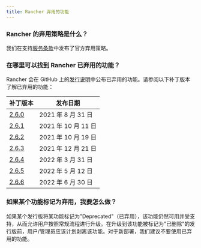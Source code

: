 ```yaml
---
title: Rancher 弃用的功能
---
```


### Rancher 的弃用策略是什么？

我们在支持[服务条款](https://rancher.com/support-maintenance-terms)中发布了官方弃用策略。

### 在哪里可以找到 Rancher 已弃用的功能？

Rancher 会在 GitHub 上的[发行说明](https://github.com/rancher/rancher/releases)中公布已弃用的功能。请参阅以下补丁版本了解已弃用的功能：

| 补丁版本 | 发布日期 |
|---------------|---------------|
| [2.6.0](https://github.com/rancher/rancher/releases/tag/v2.6.0) | 2021 年 8 月 31 日 |
| [2.6.1](https://github.com/rancher/rancher/releases/tag/v2.6.1) | 2021 年 10 月 11 日 |
| [2.6.2](https://github.com/rancher/rancher/releases/tag/v2.6.2) | 2021 年 10 月 19 日 |
| [2.6.3](https://github.com/rancher/rancher/releases/tag/v2.6.3) | 2021 年 12 月 21 日 |
| [2.6.4](https://github.com/rancher/rancher/releases/tag/v2.6.4) | 2022 年 3 月 31 日 |
| [2.6.5](https://github.com/rancher/rancher/releases/tag/v2.6.5) | 2022 年 5 月 12 日 |
| [2.6.6](https://github.com/rancher/rancher/releases/tag/v2.6.6) | 2022 年 6 月 30 日 |


### 如果某个功能标记为弃用，我要怎么做？

如果某个发行版将某功能标记为"Deprecated"（已弃用），该功能仍然可用并受支持，从而允许用户按照常规流程进行升级。在升级到该功能被标记为"已删除"的发行版前，用户/管理员应该计划剥离该功能。对于新部署，我们建议不要使用已弃用的功能。